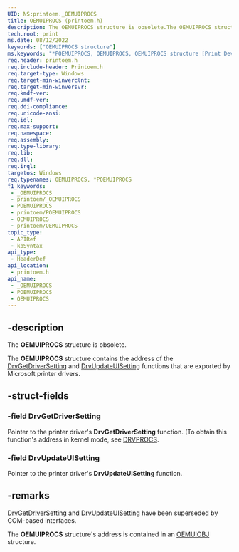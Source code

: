 ```yaml
---
UID: NS:printoem._OEMUIPROCS
title: OEMUIPROCS (printoem.h)
description: The OEMUIPROCS structure is obsolete.The OEMUIPROCS structure contains the address of the DrvGetDriverSetting and DrvUpdateUISetting functions that are exported by Microsoft printer drivers.
tech.root: print
ms.date: 08/12/2022
keywords: ["OEMUIPROCS structure"]
ms.keywords: "*POEMUIPROCS, OEMUIPROCS, OEMUIPROCS structure [Print Devices], POEMUIPROCS, POEMUIPROCS structure pointer [Print Devices], _OEMUIPROCS, print.oemuiprocs, print_unidrv-pscript_ui_2252155b-8f63-4c0f-886b-c66b26ccdd5f.xml, printoem/OEMUIPROCS, printoem/POEMUIPROCS"
req.header: printoem.h
req.include-header: Printoem.h
req.target-type: Windows
req.target-min-winverclnt: 
req.target-min-winversvr: 
req.kmdf-ver: 
req.umdf-ver: 
req.ddi-compliance: 
req.unicode-ansi: 
req.idl: 
req.max-support: 
req.namespace: 
req.assembly: 
req.type-library: 
req.lib: 
req.dll: 
req.irql: 
targetos: Windows
req.typenames: OEMUIPROCS, *POEMUIPROCS
f1_keywords:
 - _OEMUIPROCS
 - printoem/_OEMUIPROCS
 - POEMUIPROCS
 - printoem/POEMUIPROCS
 - OEMUIPROCS
 - printoem/OEMUIPROCS
topic_type:
 - APIRef
 - kbSyntax
api_type:
 - HeaderDef
api_location:
 - printoem.h
api_name:
 - _OEMUIPROCS
 - POEMUIPROCS
 - OEMUIPROCS
---
```


## -description

The **OEMUIPROCS** structure is obsolete.

The **OEMUIPROCS** structure contains the address of the [DrvGetDriverSetting](/windows-hardware/drivers/ddi/printoem/nc-printoem-pfn_drvgetdriversetting) and [DrvUpdateUISetting](/windows-hardware/drivers/ddi/printoem/nc-printoem-pfn_drvupdateuisetting) functions that are exported by Microsoft printer drivers.

## -struct-fields

### -field DrvGetDriverSetting

Pointer to the printer driver's **DrvGetDriverSetting** function. (To obtain this function's address in kernel mode, see [DRVPROCS](/windows-hardware/drivers/ddi/printoem/ns-printoem-_drvprocs).

### -field DrvUpdateUISetting

Pointer to the printer driver's **DrvUpdateUISetting** function.

## -remarks

[DrvGetDriverSetting](/windows-hardware/drivers/ddi/printoem/nc-printoem-pfn_drvgetdriversetting) and [DrvUpdateUISetting](/windows-hardware/drivers/ddi/printoem/nc-printoem-pfn_drvupdateuisetting) have been superseded by COM-based interfaces.

The **OEMUIPROCS** structure's address is contained in an [OEMUIOBJ](/windows-hardware/drivers/ddi/printoem/ns-printoem-_oemuiobj) structure.
